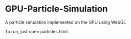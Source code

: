 # GPU-Particle-Simulation
A particle simulation implemented on the GPU using WebGL

To run, just open particles.html.
